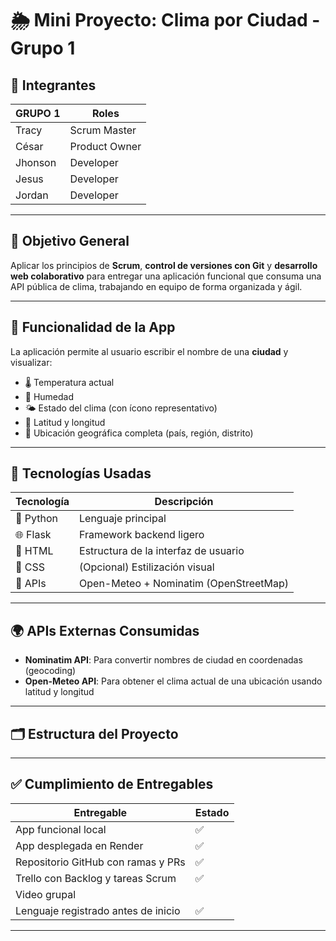 # 🌦️ Mini Proyecto: Clima por Ciudad - Grupo 1

## 👥 Integrantes

| GRUPO 1 | Roles         |
|---------|---------------|
| Tracy   | Scrum Master  |
| César   | Product Owner |
| Jhonson | Developer     |
| Jesus   | Developer     |
| Jordan  | Developer     |

---

## 🎯 Objetivo General

Aplicar los principios de **Scrum**, **control de versiones con Git** y **desarrollo web colaborativo** para entregar una aplicación funcional que consuma una API pública de clima, trabajando en equipo de forma organizada y ágil.

---

## 🔧 Funcionalidad de la App

La aplicación permite al usuario escribir el nombre de una **ciudad** y visualizar:

- 🌡️ Temperatura actual
- 💨 Humedad
- 🌤️ Estado del clima (con ícono representativo)
- 📍 Latitud y longitud
- 📌 Ubicación geográfica completa (país, región, distrito)

---

## 🧠 Tecnologías Usadas

| Tecnología     | Descripción                             |
|----------------|-----------------------------------------|
| 🐍 Python      | Lenguaje principal                      |
| 🌐 Flask       | Framework backend ligero                |
| 🧾 HTML        | Estructura de la interfaz de usuario    |
| 🎨 CSS         | (Opcional) Estilización visual          |
| 📡 APIs        | Open-Meteo + Nominatim (OpenStreetMap) |

---

## 🌍 APIs Externas Consumidas

- **Nominatim API**: Para convertir nombres de ciudad en coordenadas (geocoding)
- **Open-Meteo API**: Para obtener el clima actual de una ubicación usando latitud y longitud

---

## 🗂️ Estructura del Proyecto

---

## ✅ Cumplimiento de Entregables

| Entregable	                        | Estado  |
|---------------------------------------|---------|
|  App funcional local	                |   ✅   |
|  App desplegada en Render	            |   ✅   |
|  Repositorio GitHub con ramas y PRs	|   ✅   |
|  Trello con Backlog y tareas Scrum	|   ✅   | 
|  Video grupal	                        |        |
|  Lenguaje registrado antes de inicio	|   ✅   |

---